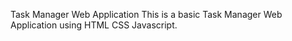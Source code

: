 Task Manager Web Application
This is a basic Task Manager Web Application using HTML CSS Javascript.
